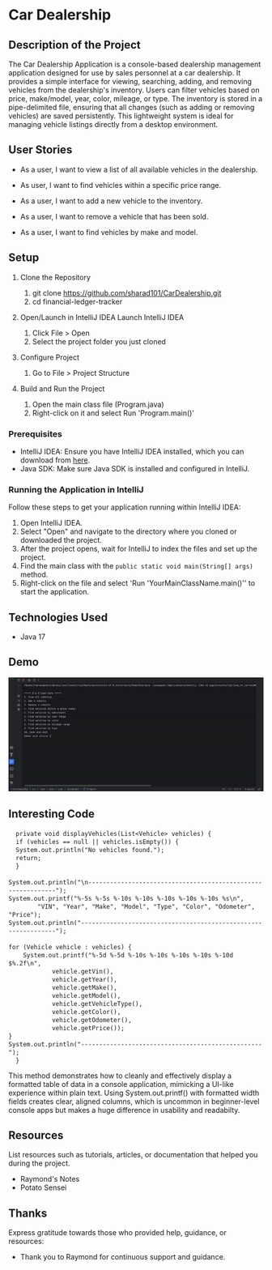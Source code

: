# Car Dealership

## Description of the Project

The Car Dealership Application is a console-based dealership management application designed for use by sales personnel at a car dealership. 
It provides a simple interface for viewing, searching, adding, and removing vehicles from the dealership's inventory. 
Users can filter vehicles based on price, make/model, year, color, mileage, or type. The inventory is stored in a pipe-delimited file, ensuring that all changes (such as adding or removing vehicles) are saved persistently. This lightweight system is ideal for managing vehicle listings directly from a desktop environment.


## User Stories

- As a user,
  I want to view a list of all available vehicles in the dealership.

- As user,
  I want to find vehicles within a specific price range.

- As a user, I want to add a new vehicle to the inventory.

- As a user, I want to remove a vehicle that has been sold.

- As a user, I want to find vehicles by make and model.
## Setup

1. Clone the Repository
    1. git clone https://github.com/sharad101/CarDealership.git
    2. cd financial-ledger-tracker
   

2. Open/Launch in IntelliJ IDEA
   Launch IntelliJ IDEA
    1. Click File > Open
   2. Select the project folder you just cloned


3. Configure Project
   1. Go to File > Project Structure


4. Build and Run the Project
   1. Open the main class file (Program.java)
   2. Right-click on it and select Run 'Program.main()'


### Prerequisites

- IntelliJ IDEA: Ensure you have IntelliJ IDEA installed, which you can download from [here](https://www.jetbrains.com/idea/download/).
- Java SDK: Make sure Java SDK is installed and configured in IntelliJ.

### Running the Application in IntelliJ

Follow these steps to get your application running within IntelliJ IDEA:

1. Open IntelliJ IDEA.
2. Select "Open" and navigate to the directory where you cloned or downloaded the project.
3. After the project opens, wait for IntelliJ to index the files and set up the project.
4. Find the main class with the `public static void main(String[] args)` method.
5. Right-click on the file and select 'Run 'YourMainClassName.main()'' to start the application.

## Technologies Used

- Java 17

## Demo

![car.gif](car.gif)

## Interesting Code

      private void displayVehicles(List<Vehicle> vehicles) {
      if (vehicles == null || vehicles.isEmpty()) {
      System.out.println("No vehicles found.");
      return;
      }

    System.out.println("\n-------------------------------------------------------------");
    System.out.printf("%-5s %-5s %-10s %-10s %-10s %-10s %-10s %s\n",
            "VIN", "Year", "Make", "Model", "Type", "Color", "Odometer", "Price");
    System.out.println("---------------------------------------------------------------");

    for (Vehicle vehicle : vehicles) {
        System.out.printf("%-5d %-5d %-10s %-10s %-10s %-10s %-10d $%.2f\n",
                vehicle.getVin(),
                vehicle.getYear(),
                vehicle.getMake(),
                vehicle.getModel(),
                vehicle.getVehicleType(),
                vehicle.getColor(),
                vehicle.getOdometer(),
                vehicle.getPrice());
    }
    System.out.println("--------------------------------------------------");
      }

This method demonstrates how to cleanly and effectively display a formatted table of data in a console application, mimicking a UI-like experience within plain text. 
Using System.out.printf() with formatted width fields creates clear, aligned columns, which is uncommon in beginner-level console apps but makes a huge difference in usability and readabilty.
## Resources

List resources such as tutorials, articles, or documentation that helped you during the project.

- Raymond's Notes
- Potato Sensei


## Thanks

Express gratitude towards those who provided help, guidance, or resources:

- Thank you to Raymond for continuous support and guidance.

 